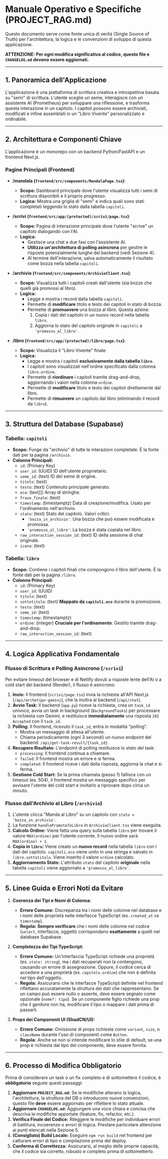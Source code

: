 # Manuale Operativo e Specifiche (PROJECT_RAG.md)

Questo documento serve come fonte unica di verità (Single Source of Truth) per l'architettura, la logica e le convenzioni di sviluppo di questa applicazione.

**ATTENZIONE: Per ogni modifica significativa al codice, questo file e `CHANGELOG.md` devono essere aggiornati.**

---

## 1. Panoramica dell'Applicazione

L'applicazione è una piattaforma di scrittura creativa e introspettiva basata su "semi" di scrittura. L'utente sceglie un seme, interagisce con un assistente AI (Prometheus) per sviluppare una riflessione, e trasforma questa interazione in un capitolo. I capitoli possono essere archiviati, modificati e infine assemblati in un "Libro Vivente" personalizzato e ordinabile.

---

## 2. Architettura e Componenti Chiave

L'applicazione è un monorepo con un backend Python/FastAPI e un frontend Next.js.

### Pagine Principali (Frontend)

-   **/mandala (`frontend/src/components/MandalaPage.tsx`)**:
    -   **Scopo:** Dashboard principale dove l'utente visualizza tutti i semi di scrittura disponibili e il proprio progresso.
    -   **Logica:** Mostra una griglia di "semi" e indica quali sono stati completati leggendo lo stato dalla tabella `capitoli`.

-   **/scrivi (`frontend/src/app/(protected)/scrivi/page.tsx`)**:
    -   **Scopo:** Pagina di interazione principale dove l'utente "scrive" un capitolo dialogando con l'AI.
    -   **Logica:**
        -   Gestisce una chat a due fasi con l'assistente AI.
        -   **Utilizza un'architettura di polling asincrona** per gestire le risposte potenzialmente lunghe del backend (vedi Sezione 4).
        -   Al termine dell'interazione, salva automaticamente il risultato come bozza nella tabella `capitoli`.

-   **/archivio (`frontend/src/components/ArchivioClient.tsx`)**:
    -   **Scopo:** Visualizza tutti i capitoli creati dall'utente (sia bozze che quelli già promossi al libro).
    -   **Logica:**
        -   Legge e mostra i record dalla tabella `capitoli`.
        -   Permette di **modificare** titolo e testo dei capitoli in stato di bozza.
        -   Permette di **promuovere** una bozza al libro. Questa azione:
            1.  Copia i dati del capitolo in un nuovo record nella tabella `libro`.
            2.  Aggiorna lo stato del capitolo originale in `capitoli` a `'promosso_al_libro'`.

-   **/libro (`frontend/src/app/(protected)/libro/page.tsx`)**:
    -   **Scopo:** Visualizza il "Libro Vivente" finale.
    -   **Logica:**
        -   Legge e mostra i capitoli **esclusivamente dalla tabella `libro`**.
        -   I capitoli sono visualizzati nell'ordine specificato dalla colonna `libro.ordine`.
        -   Permette di **riordinare** i capitoli tramite drag-and-drop, aggiornando i valori nella colonna `ordine`.
        -   Permette di **modificare** titolo e testo dei capitoli direttamente dal libro.
        -   Permette di **rimuovere** un capitolo dal libro (eliminando il record da `libro`).

---

## 3. Struttura del Database (Supabase)

### Tabella: `capitoli`
-   **Scopo:** Funge da "archivio" di tutte le interazioni completate. È la fonte dati per la pagina `/archivio`.
-   **Colonne Principali:**
    -   `id`: (Primary Key)
    -   `user_id`: (UUID) ID dell'utente proprietario.
    -   `seme_id`: (text) ID del seme di origine.
    -   `titolo`: (text)
    -   `testo`: (text) Contenuto principale generato.
    -   `eco`: (text[]) Array di stringhe.
    -   `frase_finale`: (text)
    -   `timestamp`: (timestamptz) Data di creazione/modifica. Usato per l'ordinamento nell'archivio.
    -   `stato`: (text) Stato del capitolo. Valori critici:
        -   `'bozza_in_archivio'`: Una bozza che può essere modificata e promossa.
        -   `'promosso_al_libro'`: La bozza è stata copiata nel libro.
    -   `raw_interaction_session_id`: (text) ID della sessione di chat originale.
    -   `icona`: (text)

### Tabella: `libro`
-   **Scopo:** Contiene i capitoli finali che compongono il libro dell'utente. È la fonte dati per la pagina `/libro`.
-   **Colonne Principali:**
    -   `id`: (Primary Key)
    -   `user_id`: (UUID)
    -   `titolo`: (text)
    -   `sottotitolo`: (text) **Mappato da `capitoli.eco`** durante la promozione.
    -   `testo`: (text)
    -   `seme_id`: (text)
    -   `timestamp`: (timestamptz)
    -   `ordine`: (integer) **Cruciale per l'ordinamento**. Gestito tramite drag-and-drop.
    -   `raw_interaction_session_id`: (text)

---

## 4. Logica Applicativa Fondamentale

### Flusso di Scrittura e Polling Asincrono (`/scrivi`)
Per evitare timeout del browser e di Netlify dovuti a risposte lente dell'AI o a cold start del backend (Render), il flusso è asincrono:
1.  **Invio:** Il frontend (`scrivi/page.tsx`) invia la richiesta all'API Next.js (`/api/archetipo-gemini`), che la inoltra al backend (`/api/chat`).
2.  **Avvio Task:** Il backend (`app.py`) riceve la richiesta, crea un `task_id` univoco, avvia un task in background (`BackgroundTasks`) per processare la richiesta con Gemini, e restituisce **immediatamente** una risposta `202 Accepted` con il `task_id`.
3.  **Polling:** Il frontend, ricevuto il `task_id`, entra in modalità "polling".
    -   Mostra un messaggio di attesa all'utente.
    -   Chiama periodicamente (ogni 3 secondi) un nuovo endpoint del backend: `/api/get-task-result/{task_id}`.
4.  **Recupero Risultato:** L'endpoint di polling restituisce lo stato del task:
    -   `processing`: Il frontend continua a chiamare.
    -   `failed`: Il frontend mostra un errore e si ferma.
    -   `completed`: Il frontend riceve i dati della risposta, aggiorna la chat e si ferma.
5.  **Gestione Cold Start:** Se la prima chiamata (passo 1) fallisce con un timeout (es. 504), il frontend mostra un messaggio specifico per avvisare l'utente del cold start e invitarlo a riprovare dopo circa un minuto.

### Flusso dall'Archivio al Libro (`/archivio`)
1.  L'utente clicca "Manda al Libro" su un capitolo con `stato = 'bozza_in_archivio'`.
2.  La funzione `handlePromoteToLibro` in `ArchivioClient.tsx` viene eseguita.
3.  **Calcolo Ordine:** Viene fatta una query sulla tabella `libro` per trovare il valore `MAX(ordine)` per l'utente corrente. Il nuovo ordine sarà `MAX(ordine) + 1`.
4.  **Copia in `libro`:** Viene creato un **nuovo record** nella tabella `libro` con i dati del capitolo. `capitoli.eco` viene unito in una stringa e salvato in `libro.sottotitolo`. Viene inserito il valore `ordine` calcolato.
5.  **Aggiornamento Stato:** L'attributo `stato` del capitolo **originale** nella tabella `capitoli` viene aggiornato a `'promosso_al_libro'`.

---

## 5. Linee Guida e Errori Noti da Evitare

1.  **Coerenza dei Tipi e Nomi di Colonna:**
    -   **Errore Comune:** Discrepanza tra i nomi delle colonne nel database e i nomi delle proprietà nelle interfacce TypeScript (es. `created_at` vs `timestamp`).
    -   **Regola:** **Sempre verificare** che i nomi delle colonne nel codice (`select`, interfacce, oggetti) corrispondano **esattamente** a quelli nel database Supabase.

2.  **Completezza dei Tipi TypeScript:**
    -   **Errore Comune:** Un'interfaccia TypeScript richiede una proprietà (es. `stato: string`), ma i dati recuperati non la contengono, causando un errore di assegnazione. Oppure, il codice cerca di accedere a una proprietà (es. `capitolo.ordine`) che non è definita nel tipo dell'oggetto.
    -   **Regola:** Assicurarsi che le interfacce TypeScript definite nel frontend riflettano accuratamente la struttura dei dati che rappresentano. Se un campo può essere nullo o assente, deve essere segnato come opzionale (`nome?: tipo`). Se un componente figlio richiede una prop che il genitore non ha, modificare il tipo o mappare i dati prima di passarli.

3.  **Props dei Componenti UI (ShadCN/UI):**
    -   **Errore Comune:** Omissione di props richieste come `variant`, `size`, o `className` durante l'uso di componenti come `Button`.
    -   **Regola:** Anche se non si intende modificare lo stile di default, se una prop è richiesta dal tipo del componente, deve essere fornita.

---

## 6. Processo di Modifica Obbligatorio

Prima di considerare un task o un fix completo e di sottomettere il codice, è **obbligatorio** seguire questi passaggi:

1.  **Aggiornare `PROJECT_RAG.md`:** Se le modifiche alterano la logica, l'architettura, la struttura del DB o introducono nuove convenzioni, questo file **deve** essere aggiornato per riflettere lo stato attuale.
2.  **Aggiornare `CHANGELOG.md`:** Aggiungere una voce chiara e concisa che descriva le modifiche apportate (feature, fix, refactor, etc.).
3.  **Verifica Finale del Codice:** Rileggere le modifiche per individuare errori di battitura, incoerenze o errori di logica. Prestare particolare attenzione ai punti elencati nella Sezione 5.
4.  **(Consigliato) Build Locale:** Eseguire `npm run build` nel frontend per catturare errori di tipo e compilazione prima del deploy.
5.  **Conferma di Correttezza:** Assicurarsi, al meglio delle proprie capacità, che il codice sia corretto, robusto e completo prima di sottometterlo.
